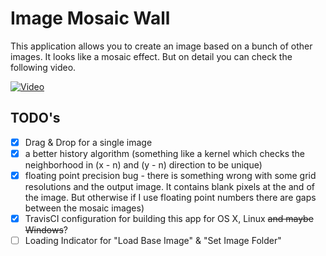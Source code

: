 # Image Mosaic Wall
This application allows you to create an image based on a bunch of other images. It looks like a mosaic effect. But on detail you can check the following video.

[![Video](https://github.com/scheckmedia/ImageMosaicWall/blob/master/docs/placeholer.jpg?raw=true)](https://scheck-media.de/tmp/imw.mp4)


## TODO's
- [x] Drag & Drop for a single image
- [x] a better history algorithm (something like a kernel which checks the neighborhood in (x - n) and (y - n) direction to be unique)
- [x] floating point precision bug - there is something wrong with some grid resolutions and the output image. It contains blank pixels at the and of the image. But otherwise if I use floating point numbers there are gaps between the mosaic images)
- [x] TravisCI configuration for building this app for OS X, Linux ~~and maybe Windows~~?
- [ ] Loading Indicator for "Load Base Image" & "Set Image Folder"
